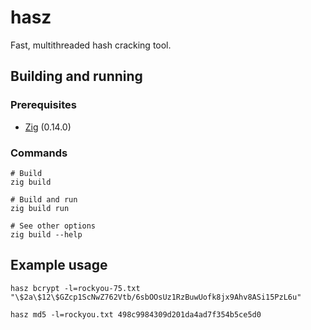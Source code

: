 # hasz
Fast, multithreaded hash cracking tool.

## Building and running
### Prerequisites
- [Zig](https://ziglang.org) (0.14.0)

### Commands
```
# Build
zig build

# Build and run
zig build run

# See other options
zig build --help
```

## Example usage
```
hasz bcrypt -l=rockyou-75.txt "\$2a\$12\$GZcp1ScNwZ762Vtb/6sbOOsUz1RzBuwUofk8jx9Ahv8ASi15PzL6u"
```

```
hasz md5 -l=rockyou.txt 498c9984309d201da4ad7f354b5ce5d0
```

